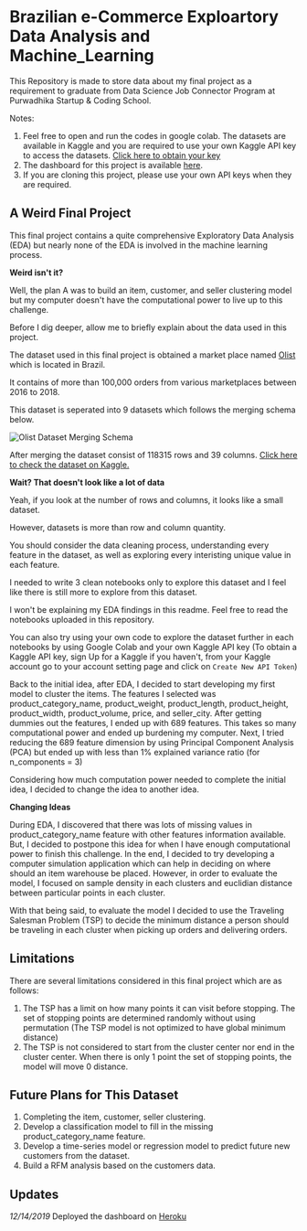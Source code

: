 # Brazilian e-Commerce Exploartory Data Analysis and Machine_Learning
This Repository is made to store data about my final project as a requirement to graduate from Data Science Job Connector Program at Purwadhika Startup &amp; Coding School.

Notes:
1. Feel free to open and run the codes in google colab. The datasets are available in Kaggle and you are required to use your own Kaggle API key to access the datasets. [Click here to obtain your key](https://github.com/Kaggle/kaggle-api#api-credentials)
2. The dashboard for this project is available [here](https://gstdl-warehouse-sim.herokuapp.com).
3. If you are cloning this project, please use your own API keys when they are required.

## A Weird Final Project
This final project contains a quite comprehensive Exploratory Data Analysis (EDA) but nearly none of the EDA is involved in the machine learning process. 

**Weird isn't it?**

Well, the plan A was to build an item, customer, and seller clustering model but my computer doesn't have the computational power to live up to this challenge.

Before I dig deeper, allow me to briefly explain about the data used in this project.

The dataset used in this final project is obtained a market place named [Olist](http://www.olist.com/) which is located in Brazil.

It contains of more than 100,000 orders from various marketplaces between 2016 to 2018. 

This dataset is seperated into 9 datasets which follows the merging schema below.

![](https://i.imgur.com/HRhd2Y0.png "Olist Dataset Merging Schema")

After merging the dataset consist of 118315 rows and  39 columns. [Click here to check the dataset on Kaggle.](https://www.kaggle.com/olistbr/brazilian-ecommerce)

**Wait? That doesn't look like a lot of data**

Yeah, if you look at the number of rows and columns, it looks like a small dataset. 

However, datasets is more than row and column quantity. 

You should consider the data cleaning process, understanding every feature in the dataset, as well as exploring every interisting unique value in each feature.

I needed to write 3 clean notebooks only to explore this dataset and I feel like there is still more to explore from this dataset.

I won't be explaining my EDA findings in this readme. Feel free to read the notebooks uploaded in this repository.

You can also try using your own code to explore the dataset further in each notebooks by using Google Colab and your own Kaggle API key 
(To obtain a Kaggle API key, sign Up for a Kaggle if you haven't, from your Kaggle account go to your account setting page and click on `Create New API Token`)

Back to the initial idea, after EDA, I decided to start developing my first model to cluster the items. The features I selected was product_category_name, product_weight, product_length, product_height, product_width, product_volume, price, and seller_city.
After getting dummies out the features, I ended up with 689 features. This takes so many computational power and ended up burdening my computer.
Next, I tried reducing the 689 feature dimension by using Principal Component Analysis (PCA) but ended up with less than 1% explained variance ratio (for n_components = 3)

Considering how much computation power needed to complete the initial idea, I decided to change the idea to another idea.

**Changing Ideas**

During EDA, I discovered that there was lots of missing values in product_category_name feature with other features information available.
But, I decided to postpone this idea for when I have enough computational power to finish this challenge. 
In the end, I decided to try developing a computer simulation application which can help in deciding on where should an item warehouse be placed.
However, in order to evaluate the model, I focused on sample density in each clusters and euclidian distance between particular points in each cluster.

With that being said, to evaluate the model I decided to use the Traveling Salesman Problem (TSP) to decide the minimum distance a person should be traveling in each cluster when picking up orders and delivering orders.

## Limitations

There are several limitations considered in this final project which are as follows:

1. The TSP has a limit on how many points it can visit before stopping. The set of stopping points are determined randomly without using permutation (The TSP model is not optimized to have global minimum distance)
2. The TSP is not considered to start from the cluster center nor end in the cluster center. When there is only 1 point the set of stopping points, the model will move 0 distance.

## Future Plans for This Dataset

1. Completing the item, customer, seller clustering.
2. Develop a classification model to fill in the missing product_category_name feature.
3. Develop a time-series model or regression model to predict future new customers from the dataset.
4. Build a RFM analysis based on the customers data.

## Updates
_12/14/2019_ Deployed the dashboard on [Heroku](https://gstdl-warehouse-sim.herokuapp.com)

